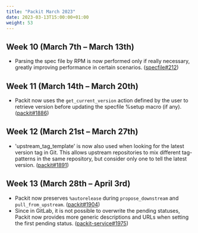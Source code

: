 ```yaml
---
title: "Packit March 2023"
date: 2023-03-13T15:00:00+01:00
weight: 53
---
```


## Week 10 (March 7th – March 13th)

- Parsing the spec file by RPM is now performed only if really necessary, greatly improving performance in certain scenarios. ([specfile#212](https://github.com/packit/specfile/pull/212))

## Week 11 (March 14th – March 20th)

- Packit now uses the `get_current_version` action defined by the user to retrieve version before updating the specfile %setup macro (if any). ([packit#1886](https://github.com/packit/packit/pull/1886))

## Week 12 (March 21st – March 27th)

- 'upstream_tag_template' is now also used when looking for the latest version tag in Git.
  This allows upstream repositories to mix different tag-patterns in the same repository,
  but consider only one to tell the latest version.
  ([packit#1891](https://github.com/packit/packit/pull/1891))

## Week 13 (March 28th – April 3rd)

- Packit now preserves `%autorelease` during `propose_downstream` and `pull_from_upstream`. ([packit#1904](https://github.com/packit/packit/pull/1904))
- Since in GitLab, it is not possible to overwrite the pending statuses, Packit now provides more generic descriptions and URLs when setting the first pending status. ([packit-service#1975](https://github.com/packit/packit-service/pull/1975))
